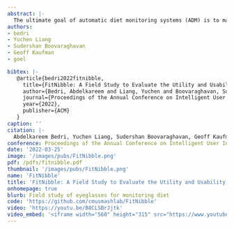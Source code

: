 ```yaml
---
abstract: |-
  The ultimate goal of automatic diet monitoring systems (ADM) is to make food journaling as easy as counting steps with a smartwatch. To achieve this goal, it is essential to understand the utility and usability of ADM systems in real-world settings. However, this has been challenging since many ADM systems perform poorly outside the research labs. Therefore, one of the main focuses of ADM research has been on improving ecological validity. This paper presents an evaluation of ADM’s utility and usability using an end-to-end system, FitNibble. FitNibble is robust to many challenges that real-world settings pose and provides just-in-time notifications to remind users to journal as soon as they start eating. We conducted a long-term field study to compare traditional self-report journaling and journaling with ADM in this evaluation. We recruited 13 participants from various backgrounds and asked them to try each journaling method for nine days. Our results showed that FitNibble improved adherence by significantly reducing the number of missed events (19.6% improvement, 𝑝 = .0132). Results have shown that participants were highly dependent on FitNibble in maintaining their journals. Participants also reported increased awareness of their dietary patterns, especially with snacking. All these results highlight the potential of ADM in improving the food journaling experience.
authors:
- bedri
- Yuchen Liang
- Sudershan Boovaraghavan
- Geoff Kaufman
- goel

bibtex: |-
   @article{bedri2022fitnibble,
     title={FitNibble: A Field Study to Evaluate the Utility and Usability of Automatic Diet Monitoring in Food Journaling Using an Eyeglasses-based Wearable},
     author={Bedri, Abdelkareem and Liang, Yuchen and Boovaraghavan, Sudershan and Kaufman, Geoff and Goel, Mayank},
     journal={Proceedings of the Annual Conference on Intelligent User Interfaces},
     year={2022},
     publisher={ACM}
   }
caption: ''
citation: |-
  Abdelkareem Bedri, Yuchen Liang, Sudershan Boovaraghavan, Geoff Kaufman, Mayank Goel. 2022. FitNibble: A Field Study to Evaluate the Utility and Usability of Automatic Diet Monitoring in Food Journaling Using an Eyeglasses-based Wearable. Proceedings of the Annual Conference on Intelligent User Interfaces (2022).
conference: Proceedings of the Annual Conference on Intelligent User Interfaces (IUI)
date: '2022-03-25'
image: '/images/pubs/FitNibble.png'
pdf: /pdfs/fitnibble.pdf
thumbnail: '/images/pubs/FitNibble.png'
name: 'FitNibble'
title: 'FitNibble: A Field Study to Evaluate the Utility and Usability of Automatic Diet Monitoring in Food Journaling Using an Eyeglasses-based Wearable.'
onhomepage: true
blurb: Field study of eyeglasses for monitoring diet
code: 'https://github.com/cmusmashlab/FitNibble'
video: 'https://youtu.be/B8CLSBrJjtk'
video_embed: '<iframe width="560" height="315" src="https://www.youtube.com/embed/B8CLSBrJjtk" frameborder="0" allowfullscreen></iframe>'
---
```

